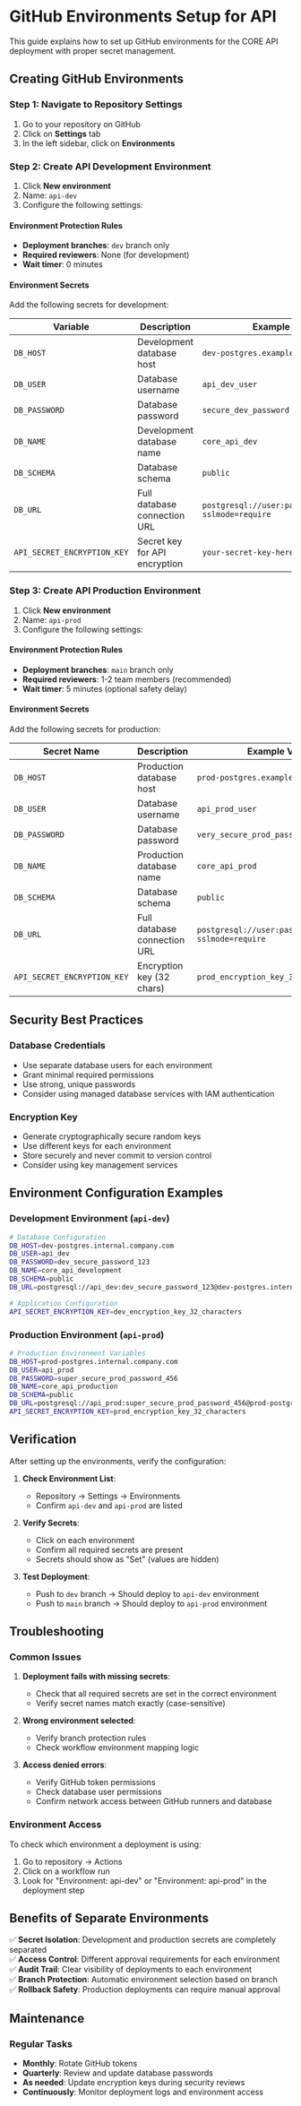 # GitHub Environments Setup for API

This guide explains how to set up GitHub environments for the CORE API deployment with proper secret management.

## Creating GitHub Environments

### Step 1: Navigate to Repository Settings

1. Go to your repository on GitHub
2. Click on **Settings** tab
3. In the left sidebar, click on **Environments**

### Step 2: Create API Development Environment

1. Click **New environment**
2. Name: `api-dev`
3. Configure the following settings:

#### Environment Protection Rules
- **Deployment branches**: `dev` branch only
- **Required reviewers**: None (for development)
- **Wait timer**: 0 minutes

#### Environment Secrets
Add the following secrets for development:

| Variable | Description | Example Value |
|----------|-------------|---------------|
| `DB_HOST` | Development database host | `dev-postgres.example.com` |
| `DB_USER` | Database username | `api_dev_user` |
| `DB_PASSWORD` | Database password | `secure_dev_password` |
| `DB_NAME` | Development database name | `core_api_dev` |
| `DB_SCHEMA` | Database schema | `public` |
| `DB_URL` | Full database connection URL | `postgresql://user:pass@host:port/db?sslmode=require` |
| `API_SECRET_ENCRYPTION_KEY` | Secret key for API encryption | `your-secret-key-here` |

### Step 3: Create API Production Environment

1. Click **New environment**
2. Name: `api-prod`
3. Configure the following settings:

#### Environment Protection Rules
- **Deployment branches**: `main` branch only
- **Required reviewers**: 1-2 team members (recommended)
- **Wait timer**: 5 minutes (optional safety delay)

#### Environment Secrets
Add the following secrets for production:

| Secret Name | Description | Example Value |
|-------------|-------------|---------------|
| `DB_HOST` | Production database host | `prod-postgres.example.com` |
| `DB_USER` | Database username | `api_prod_user` |
| `DB_PASSWORD` | Database password | `very_secure_prod_password` |
| `DB_NAME` | Production database name | `core_api_prod` |
| `DB_SCHEMA` | Database schema | `public` |
| `DB_URL` | Full database connection URL | `postgresql://user:pass@host:port/db?sslmode=require` |
| `API_SECRET_ENCRYPTION_KEY` | Encryption key (32 chars) | `prod_encryption_key_32_characters` |

## Security Best Practices

### Database Credentials
- Use separate database users for each environment
- Grant minimal required permissions
- Use strong, unique passwords
- Consider using managed database services with IAM authentication



### Encryption Key
- Generate cryptographically secure random keys
- Use different keys for each environment
- Store securely and never commit to version control
- Consider using key management services

## Environment Configuration Examples

### Development Environment (`api-dev`)
```bash
# Database Configuration
DB_HOST=dev-postgres.internal.company.com
DB_USER=api_dev
DB_PASSWORD=dev_secure_password_123
DB_NAME=core_api_development
DB_SCHEMA=public
DB_URL=postgresql://api_dev:dev_secure_password_123@dev-postgres.internal.company.com:5432/core_api_development?sslmode=require

# Application Configuration  
API_SECRET_ENCRYPTION_KEY=dev_encryption_key_32_characters
```

### Production Environment (`api-prod`)
```bash
# Production Environment Variables
DB_HOST=prod-postgres.internal.company.com
DB_USER=api_prod
DB_PASSWORD=super_secure_prod_password_456
DB_NAME=core_api_production
DB_SCHEMA=public
DB_URL=postgresql://api_prod:super_secure_prod_password_456@prod-postgres.internal.company.com:5432/core_api_production?sslmode=require
API_SECRET_ENCRYPTION_KEY=prod_encryption_key_32_characters
```

## Verification

After setting up the environments, verify the configuration:

1. **Check Environment List**:
   - Repository → Settings → Environments
   - Confirm `api-dev` and `api-prod` are listed

2. **Verify Secrets**:
   - Click on each environment
   - Confirm all required secrets are present
   - Secrets should show as "Set" (values are hidden)

3. **Test Deployment**:
   - Push to `dev` branch → Should deploy to `api-dev` environment
   - Push to `main` branch → Should deploy to `api-prod` environment

## Troubleshooting

### Common Issues

1. **Deployment fails with missing secrets**:
   - Check that all required secrets are set in the correct environment
   - Verify secret names match exactly (case-sensitive)

2. **Wrong environment selected**:
   - Verify branch protection rules
   - Check workflow environment mapping logic

3. **Access denied errors**:
   - Verify GitHub token permissions
   - Check database user permissions
   - Confirm network access between GitHub runners and database

### Environment Access

To check which environment a deployment is using:

1. Go to repository → Actions
2. Click on a workflow run
3. Look for "Environment: api-dev" or "Environment: api-prod" in the deployment step

## Benefits of Separate Environments

✅ **Secret Isolation**: Development and production secrets are completely separated  
✅ **Access Control**: Different approval requirements for each environment  
✅ **Audit Trail**: Clear visibility of deployments to each environment  
✅ **Branch Protection**: Automatic environment selection based on branch  
✅ **Rollback Safety**: Production deployments can require manual approval  

## Maintenance

### Regular Tasks
- **Monthly**: Rotate GitHub tokens
- **Quarterly**: Review and update database passwords
- **As needed**: Update encryption keys during security reviews
- **Continuously**: Monitor deployment logs and environment access 